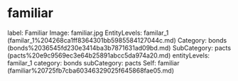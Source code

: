 # familiar

label: Familiar
Image: familiar.jpg
EntityLevels: familar_1 (familar_1%204268ca1ff8364301bb5985584127044c.md)
Category: bonds (bonds%2036545fd230e3414ba3b7871631ad09bd.md)
SubCategory: pacts (pacts%20e9c9569ec3e64b25891abcc5da974a20.md)
entityLevels: familar_1
category: bonds
subCategory: pacts
Self: familiar (familiar%20725fb7cba60346329025f645868fae05.md)

[](Untitled%20c18d0c9b4a8849c7947f3c9baea7965d.md)